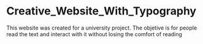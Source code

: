 # Creative_Website_With_Typography
This website was created for a university project.
The objetive is for people read the text and interact with it without losing the comfort of reading
